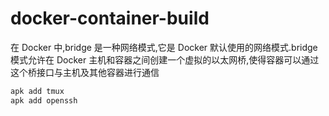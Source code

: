 
# docker-container-build

在 Docker 中,bridge 是一种网络模式,它是 Docker 默认使用的网络模式.bridge 模式允许在 Docker 主机和容器之间创建一个虚拟的以太网桥,使得容器可以通过这个桥接口与主机及其他容器进行通信

```bash
apk add tmux
apk add openssh
```